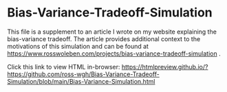# Bias-Variance-Tradeoff-Simulation

This file is a supplement to an article I wrote on my website explaining the bias-variance tradeoff. The article provides additional context to the motivations of this simulation and can be found at https://www.rosswoleben.com/projects/bias-variance-tradeoff-simulation .


Click this link to view HTML in-browser: https://htmlpreview.github.io/?https://github.com/ross-wgh/Bias-Variance-Tradeoff-Simulation/blob/main/Bias-Variance-Simulation.html
